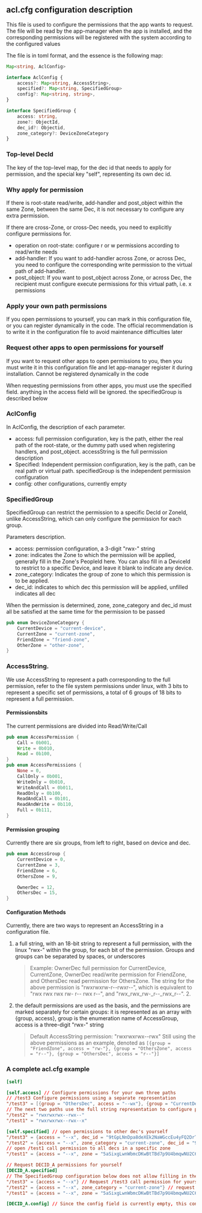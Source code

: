 
## acl.cfg configuration description
This file is used to configure the permissions that the app wants to request. The file will be read by the app-manager when the app is installed, and the corresponding permissions will be registered with the system according to the configured values

The file is in toml format, and the essence is the following map:
```typescript
Map<string, AclConfig>

interface AclConfig {
    access?: Map<string, AccessString>,
    specified?: Map<string, SpecifiedGroup>
    config?: Map<string, string>,
}

interface SpecifiedGroup {
    access: string,
    zone?: ObjectId,
    dec_id?: Objectid,
    zone_category?: DeviceZoneCategory
}
```
### Top-level DecId
The key of the top-level map, for the dec id that needs to apply for permission, and the special key "self", representing its own dec id.

### Why apply for permission
If there is root-state read/write, add-handler and post_object within the same Zone, between the same Dec, it is not necessary to configure any extra permission.

If there are cross-Zone, or cross-Dec needs, you need to explicitly configure permissions for.
- operation on root-state: configure r or w permissions according to read/write needs
- add-handler: If you want to add-handler across Zone, or across Dec, you need to configure the corresponding write permission to the virtual path of add-handler.
- post_object: If you want to post_object across Zone, or across Dec, the recipient must configure execute permissions for this virtual path, i.e. x permissions

### Apply your own path permissions
If you open permissions to yourself, you can mark in this configuration file, or you can register dynamically in the code. The official recommendation is to write it in the configuration file to avoid maintenance difficulties later

### Request other apps to open permissions for yourself
If you want to request other apps to open permissions to you, then you must write it in this configuration file and let app-manager register it during installation. Cannot be registered dynamically in the code

When requesting permissions from other apps, you must use the specified field. anything in the access field will be ignored. the specifiedGroup is described below



### AclConfig
In AclConfig, the description of each parameter.
- access: full permission configuration, key is the path, either the real path of the root-state, or the dummy path used when registering handlers, and post_object. accessString is the full permission description
- Specified: Independent permission configuration, key is the path, can be real path or virtual path. specifiedGroup is the independent permission configuration
- config: other configurations, currently empty

### SpecifiedGroup
SpecifiedGroup can restrict the permission to a specific DecId or ZoneId, unlike AccessString, which can only configure the permission for each group.

Parameters description.
- access: permission configuration, a 3-digit "rwx-" string
- zone: indicates the Zone to which the permission will be applied, generally fill in the Zone's PeopleId here. You can also fill in a DeviceId to restrict to a specific Device, and leave it blank to indicate any device.
- zone_category: Indicates the group of zone to which this permission is to be applied.
- dec_id: indicates to which dec this permission will be applied, unfilled indicates all dec

When the permission is determined, zone, zone_category and dec_id must all be satisfied at the same time for the permission to be passed

```rust
pub enum DeviceZoneCategory {
    CurrentDevice = "current-device",
    CurrentZone = "current-zone",
    FriendZone = "friend-zone",
    OtherZone = "other-zone",
}
```

### AccessString.
We use AccessString to represent a path corresponding to the full permission, refer to the file system permissions under linux, with 3 bits to represent a specific set of permissions, a total of 6 groups of 18 bits to represent a full permission.
#### Permissionsbits
The current permissions are divided into Read/Write/Call
```rust
pub enum AccessPermission {
    Call = 0b001,
    Write = 0b010,
    Read = 0b100,
}
pub enum AccessPermissions {
    None = 0,
    CallOnly = 0b001,
    WriteOnly = 0b010,
    WriteAndCall = 0b011,
    ReadOnly = 0b100,
    ReadAndCall = 0b101,
    ReadAndWrite = 0b110,
    Full = 0b111,
}
```

#### Permission grouping
Currently there are six groups, from left to right, based on device and dec.
```rust
pub enum AccessGroup {
    CurrentDevice = 0,
    CurrentZone = 3,
    FriendZone = 6,
    OthersZone = 9,

    OwnerDec = 12,
    OthersDec = 15,
}
```

#### Configuration Methods
Currently, there are two ways to represent an AccessString in a configuration file.
1. a full string, with an 18-bit string to represent a full permission, with the linux "rwx-" within the group, for each bit of the permission. Groups and groups can be separated by spaces, or underscores
   > Example: OwnerDec full permission for CurrentDevice, CurrentZone, OwnerDec read/write permission for FriendZone, and OthersDec read permission for OthersZone.
   > The string for the above permission is "rwxrwxrw-r--rwxr--", which is equivalent to "rwx rwx rwx rw- r-- rwx r--", and "rwx_rwx_rw-_r--_rwx_r--". 2.
2. the default permissions are used as the basis, and the permissions are marked separately for certain groups: it is represented as an array with {group, access}, group is the enumeration name of AccessGroup, access is a three-digit "rwx-" string
   > Default AccessString permission: "rwxrwxrwx--rwx"
   > Still using the above permissions as an example, denoted as `[{group = "FriendZone", access = "rw-"}, {group = "OthersZone", access = "r--"}, {group = "OthersDec", access = "r--"}]`

### A complete acl.cfg example
```toml
[self]

[self.access] // Configure permissions for your own three paths
// /test3 Configure permissions using a separate representation
"/test3" = [{group = "OthersDec", access = "--wx"}, {group = "CurrentDevice", access = "---"}]
// The next two paths use the full string representation to configure permissions
"/test2" = "rwxrwxrwx--rwx--"
"/test1" = "rwxrwxrwx--rwx--x"

[self.specified] // open permissions to other dec's yourself
"/test3" = {access = "--x", dec_id = "9tGpLNnDpa8deXEk2NaWGccEu4yFQ2DrTZJPLYLT7gj4"} // Open /test3's call permissions to a specific dec
"/test2" = {access = "--x", zone_category = "current-zone", dec_id = "9tGpLNnDpa8deXEk2NaWGccEu4yFQ2DrTZJPLYLT7gj4"} // Open /test2's call privileges to a specific dec and can only be called from within the current zone
// open /test1 call permission to all decs in a specific zone
"/test1" = {access = "--x", zone = "5aSixgLwnWbmcDKwBtTBd7p9U4bmqwNU2C6h6SCvfMMh"}

// Request DECID_A permissions for yourself
[DECID_A.specified]
// The SpecifiedGroup configuration below does not allow filling in the dec_id, here the dec_id is limited to yourself. Filling in the dec_id field will cause the current configuration to be invalid
"/test3" = {access = "--x"} // Request /test3 call permission for yourself for a specific dec
"/test2" = {access = "--x", zone_category = "current-zone"} // request /test2 call permission for yourself for a specific dec, allowing calls only within this zone
"/test1" = {access = "--x", zone = "5aSixgLwnWbmcDKwBtTBd7p9U4bmqwNU2C6h6SCvfMMh"}// Apply the /test2 call permission for a specific dec for yourself, only allow calls initiated by a specific zone

[DECID_A.config] // Since the config field is currently empty, this configuration segment can be written or not
```